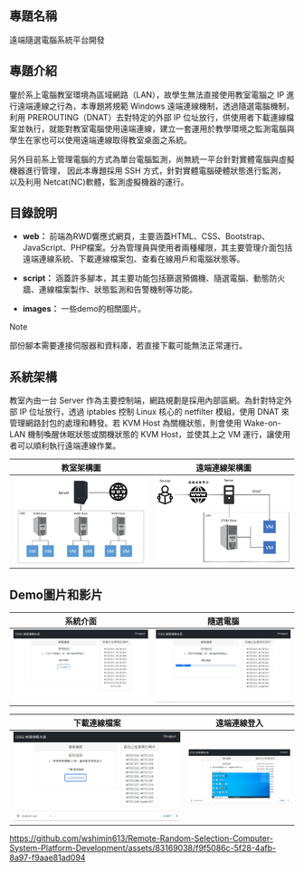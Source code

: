 ## 專題名稱
遠端隨選電腦系統平台開發

## 專題介紹
鑒於系上電腦教室環境為區域網路（LAN），故學生無法直接使用教室電腦之 IP 進行遠端連線之行為，本專題將規範 Windows 遠端連線機制，透過隨選電腦機制，利用 PREROUTING（DNAT）去對特定的外部 IP 位址放行，供使用者下載連線檔案並執行，就能對教室電腦使用遠端連線，建立一套運用於教學環境之監測電腦與學生在家也可以使用遠端連線取得教室桌面之系統。

另外目前系上管理電腦的方式為單台電腦監測，尚無統一平台針對實體電腦與虛擬機器進行管理， 因此本專題採用 SSH 方式，針對實體電腦硬體狀態進行監測， 以及利用 Netcat(NC)軟體，監測虛擬機器的運行。

## 目錄說明
- **web：** 前端為RWD響應式網頁，主要涵蓋HTML、CSS、Bootstrap、JavaScript、PHP檔案。分為管理員與使用者兩種權限，其主要管理介面包括遠端連線系統、下載連線檔案包、查看在線用戶和電腦狀態等。

- **script：** 涵蓋許多腳本，其主要功能包括篩選預備機、隨選電腦、動態防火牆、連線檔案製作、狀態監測和告警機制等功能。

- **images：** 一些demo的相關圖片。

> [!NOTE]
> 部份腳本需要連接伺服器和資料庫，若直接下載可能無法正常運行。

## 系統架構
教室內由一台 Server 作為主要控制端，網路規劃是採用內部區網。為針對特定外部 IP 位址放行，透過 iptables 控制 Linux 核心的 netfilter 模組，使用 DNAT 來管理網路封包的處理和轉發。若 KVM Host 為關機狀態，則會使用 Wake-on-LAN 機制喚醒休眠狀態或關機狀態的 KVM Host，並使其上之 VM 運行，讓使用者可以順利執行遠端連線作業。

| 教室架構圖 | 遠端連線架構圖 |
| --- | --- |
| ![教室架構圖](images/classroom.PNG) | <img src="images/remote.JPG" alt="遠端連線架構圖" width="550"> |

## Demo圖片和影片

| 系統介面 | 隨選電腦 |
| --- | --- |
| ![介面](images/web.JPG) | ![隨選電腦](images/open.JPG) |

| 下載連線檔案 | 遠端連線登入 |
| --- | --- |
| ![下載連線檔案](images/download.JPG) | ![遠端連線登入](images/login.PNG) |

https://github.com/wshimin613/Remote-Random-Selection-Computer-System-Platform-Development/assets/83169038/f9f5086c-5f28-4afb-8a97-f9aae81ad094


